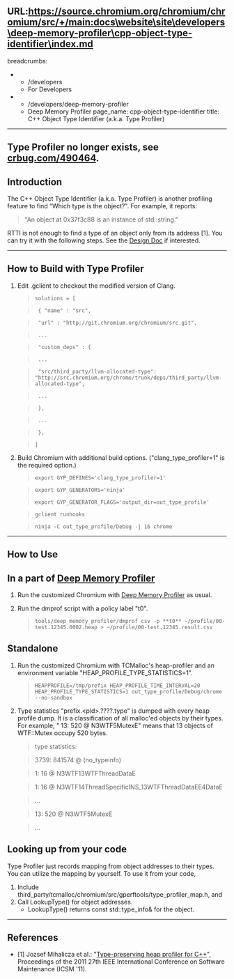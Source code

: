 URL:https://source.chromium.org/chromium/chromium/src/+/main:docs\website\site\developers\deep-memory-profiler\cpp-object-type-identifier\index.md
---
breadcrumbs:
- - /developers
  - For Developers
- - /developers/deep-memory-profiler
  - Deep Memory Profiler
page_name: cpp-object-type-identifier
title: C++ Object Type Identifier (a.k.a. Type Profiler)
---

## Type Profiler no longer exists, see [crbug.com/490464](https://code.google.com/p/chromium/issues/detail?id=490464).

## Introduction

The C++ Object Type Identifier (a.k.a. Type Profiler) is another profiling
feature to find “Which type is the object?". For example, it reports:

> "An object at 0x37f3c88 is an instance of std::string."

RTTI is not enough to find a type of an object only from its address \[1\]. You
can try it with the following steps. See the [Design
Doc](https://docs.google.com/document/d/1DvgxYxrMH_v196YhPebAMaD7qMR3utTN4-ytVdZLPWE/edit)
if interested.

---

## How to Build with Type Profiler

1.  Edit .gclient to checkout the modified version of Clang.

    > `solutions = [`

    > ` { "name" : "src",`

    > ` "url" : "http://git.chromium.org/chromium/src.git",`

    > ` ...`

    > ` "custom_deps" : {`

    > ` ...`

    > ` "src/third_party/llvm-allocated-type":
    > "http://src.chromium.org/chrome/trunk/deps/third_party/llvm-allocated-type",`

    > ` ...`

    > ` },`

    > ` ...`

    > ` },`

    > `]`

2.  Build Chromium with additional build options.
            ("clang_type_profiler=1" is the required option.)

    > `export GYP_DEFINES='clang_type_profiler=1'`

    > `export GYP_GENERATORS='ninja'`

    > `export GYP_GENERATOR_FLAGS='output_dir=out_type_profile'`

    > `gclient runhooks`

    > `ninja -C out_type_profile/Debug -j 16 chrome`

---

## How to Use

## In a part of [Deep Memory Profiler](/developers/deep-memory-profiler)

1.  Run the customized Chromium with [Deep Memory
            Profiler](/developers/deep-memory-profiler) as usual.
2.  Run the dmprof script with a policy label "t0".

    > `tools/deep_memory_profiler/dmprof csv -p **t0**
    > ~/profile/00-test.12345.0002.heap > ~/profile/00-test.12345.result.csv`

## Standalone

1.  Run the customized Chromium with TCMalloc's heap-profiler and an
            environment variable "HEAP_PROFILE_TYPE_STATISTICS=1".

    > `HEAPPROFILE=/tmp/prefix HEAP_PROFILE_TIME_INTERVAL=20
    > HEAP_PROFILE_TYPE_STATISTICS=1 out_type_profile/Debug/chrome --no-sandbox`

2.  Type statistics "prefix.&lt;pid&gt;.????.type" is dumped with every
            heap profile dump. It is a classification of all malloc'ed objects
            by their types. For example, " 13: 520 @ N3WTF5MutexE" means that 13
            objects of WTF::Mutex occupy 520 bytes.

    > type statistics:

    > 3739: 841574 @ (no_typeinfo)

    > 1: 16 @ N3WTF13WTFThreadDataE

    > 1: 16 @ N3WTF14ThreadSpecificINS_13WTFThreadDataEE4DataE

    > ...

    > 13: 520 @ N3WTF5MutexE

    > ...

## Looking up from your code

Type Profiler just records mapping from object addresses to their types. You can
utilize the mapping by yourself. To use it from your code,

1.  Include
            third_party/tcmalloc/chromium/src/gperftools/type_profiler_map.h,
            and
2.  Call LookupType() for object addresses.
    *   LookupType() returns const std::type_info& for the object.

---

## References

*   \[1\] Jozsef Mihalicza et al.: "[Type-preserving heap profiler for
            C++](http://ieeexplore.ieee.org/xpl/freeabs_all.jsp?arnumber=6080813)",
            Proceedings of the 2011 27th IEEE International Conference on
            Software Maintenance (ICSM '11).
